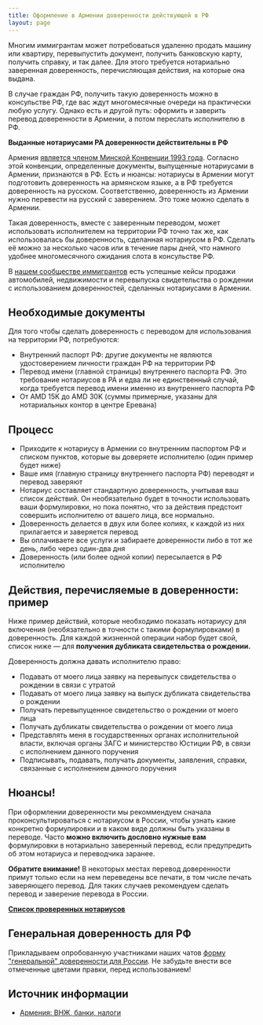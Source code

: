 ```yaml
---
title: Оформление в Армении доверенности действующей в РФ
layout: page
---
```


Многим иммигрантам может потребоваться удаленно продать машину или квартиру, перевыпустить документ, получить
банковскую карту, получить справку, и так далее. Для этого требуется нотариально заверенная доверенность,
перечисляющая действия, на которые она выдана.

В случае граждан РФ, получить такую доверенность можно в консульстве РФ, где вас ждут многомесячные очереди на практически
любую услугу. Однако есть и другой путь: оформить и заверить перевод доверенности в Армении, а потом переслать исполнителю в РФ.

**Выданные нотариусами РА доверенности действительны в РФ**

Армения [является членом Минской Конвенции 1993 года](https://www.consultant.ru/document/cons_doc_LAW_5942/). Согласно
этой конвенции, определенные документы, выпущенные нотариусами в Армении, признаются в РФ. Есть и нюансы: нотариусы в
Армении могут подготовить доверенность на армянском языке, а в РФ требуется доверенность на русском. Соответственно,
доверенность из Армении нужно перевести на русский с заверением. Это тоже можно сделать в Армении.

Такая доверенность, вместе с заверенным переводом, может использовать исполнителем на территории РФ точно так же, как
использовалась бы доверенность, сделанная нотариусом в РФ. Сделать её можно за несколько часов или в течение пары дней,
что намного удобнее многомесячного ожидания слота в консульстве РФ.

В [нашем сообществе иммигрантов](https://t.me/am_banking_and_relocation_chat) есть успешные кейсы продажи автомобилей,
недвижимости и перевыпуска свидетельства о рождении с использованием доверенностей, сделанных нотариусами в Армении.

## Необходимые документы

Для того чтобы сделать доверенность с переводом для использования на территории РФ, потребуются:

- Внутренний паспорт РФ: другие документы не являются удостоверением личности граждан РФ на территории РФ
- Перевод имени (главной страницы) внутреннего паспорта РФ. Это требование нотариусов в РА и едва ли не единственный случай, когда требуется перевод имени именно из внутреннего паспорта РФ
- От AMD 15K до AMD 30K (суммы примерные, указаны для нотариальных контор в центре Еревана)

## Процесс

- Приходите к нотариусу в Армении со внутренним паспортом РФ и списком пунктов, которые вы доверяете исполнителю (один пример будет ниже)
- Ваше имя (главную страницу внутреннего паспорта РФ) переводят и перевод заверяют
- Нотариус составляет стандартную доверенность, учитывая ваш список действий. Он необязательно будет в точности использовать ваши формулировки, но пока понятно, что за действия предстоит совершить исполнителю от вашего лица, все нормально.
- Доверенность делается в двух или более копиях, к каждой из них прилагается и заверяется перевод
- Вы оплачиваете все услуги и забираете доверенности либо в тот же день, либо через один-два дня
- Доверенность (или более одной копии) пересылается в РФ исполнителю

## Действия, перечисляемые в доверенности: пример

Ниже пример действий, которые необходимо показать нотариусу для включения (необязательно в точности с такими формулировками)
в доверенность. Для каждой жизненной операции набор будет свой, список ниже — для **получения дубликата свидетельства о рождении.**

Доверенность должна давать исполнителю право:

- Подавать от моего лица заявку на перевыпуск свидетельства о рождении в связи с утратой
- Подавать от моего лица заявку на выпуск дубликата свидетельства о рождении
- Получать перевыпущенное свидетельство о рождении от моего лица
- Получать дубликаты свидетельства о рождении от моего лица
- Представлять меня в государственных органах исполнительной власти, включая органы ЗАГС и министерство Юстиции РФ, в связи с исполнением данного поручения
- Подписывать, подавать, получать документы, заявления, справки, связанные с исполнением данного поручения

## Нюансы!

При оформлении доверенности мы рекоммендуем сначала проконсультироваться с нотариусом в России, чтобы узнать какие
конкретно формулировки и в каком виде должны быть указаны в переводе. Часто **можно включить дословно нужные вам**
формулировки в нотариально заверенный перевод, если предупредить об этом нотариуса и переводчика заранее.

**Обратите внимание!** В некоторых местах перевод доверенности примут только если на нем переведены все печати, в том
числе печать заверяющего перевод. Для таких случаев рекомендуем сделать перевод и заверение перевода в России.

**[Список проверенных нотариусов](../attorneys.md)**

## Генеральная доверенность для РФ

Прикладываем опробованную участниками наших чатов [форму "генеральной" доверенности для России](/assets/russia/gendoverennost_rf.docx).
Не забудьте внести все отмеченные цветами правки, перед использованием!

## Источник информации

- [Армения: ВНЖ, банки, налоги](https://am-banking-and-immigration.notion.site/am-banking-and-immigration/cbee4edefb6c47fca91b3d9aec56b0df)
